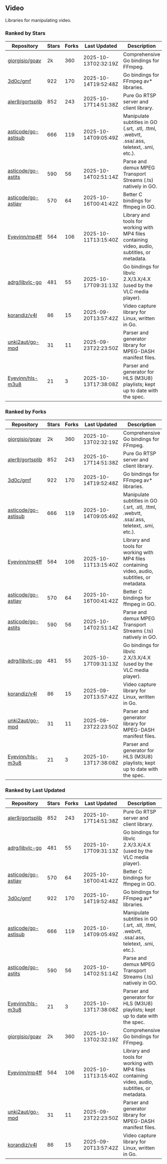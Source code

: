 ## Video

Libraries for manipulating video.

### Ranked by Stars

| Repository | Stars | Forks | Last Updated | Description | 
|------------|-------|-------|--------------|-------------|
| [giorgisio/goav](https://github.com/giorgisio/goav) | 2k | 360 | 2025-10-13T02:32:19Z |  Comprehensive Go bindings for FFmpeg. |
| [3d0c/gmf](https://github.com/3d0c/gmf) | 922 | 170 | 2025-10-14T19:52:48Z |  Go bindings for FFmpeg av\* libraries. |
| [aler9/gortsplib](https://github.com/aler9/gortsplib) | 852 | 243 | 2025-10-17T14:51:38Z |  Pure Go RTSP server and client library. |
| [asticode/go-astisub](https://github.com/asticode/go-astisub) | 666 | 119 | 2025-10-14T09:05:49Z |  Manipulate subtitles in GO (.srt, .stl, .ttml, .webvtt, .ssa/.ass, teletext, .smi, etc.). |
| [asticode/go-astits](https://github.com/asticode/go-astits) | 590 | 56 | 2025-10-14T02:51:14Z |  Parse and demux MPEG Transport Streams (.ts) natively in GO. |
| [asticode/go-astiav](https://github.com/asticode/go-astiav) | 570 | 64 | 2025-10-16T00:41:42Z |  Better C bindings for ffmpeg in GO. |
| [Eyevinn/mp4ff](https://github.com/Eyevinn/mp4ff) | 564 | 106 | 2025-10-11T13:15:40Z |  Library and tools for working with MP4 files containing video, audio, subtitles, or metadata. |
| [adrg/libvlc-go](https://github.com/adrg/libvlc-go) | 481 | 55 | 2025-10-17T09:31:13Z |  Go bindings for libvlc 2.X/3.X/4.X (used by the VLC media player). |
| [korandiz/v4l](https://github.com/korandiz/v4l) | 86 | 15 | 2025-09-20T13:57:42Z |  Video capture library for Linux, written in Go. |
| [unki2aut/go-mpd](https://github.com/unki2aut/go-mpd) | 31 | 11 | 2025-09-23T22:23:50Z |  Parser and generator library for MPEG-DASH manifest files. |
| [Eyevinn/hls-m3u8](https://github.com/Eyevinn/hls-m3u8) | 21 | 3 | 2025-10-13T17:38:08Z |  Parser and generator for HLS (M3U8) playlists; kept up to date with the spec. |

### Ranked by Forks

| Repository | Stars | Forks | Last Updated | Description | 
|------------|-------|-------|--------------|-------------|
| [giorgisio/goav](https://github.com/giorgisio/goav) | 2k | 360 | 2025-10-13T02:32:19Z |  Comprehensive Go bindings for FFmpeg. |
| [aler9/gortsplib](https://github.com/aler9/gortsplib) | 852 | 243 | 2025-10-17T14:51:38Z |  Pure Go RTSP server and client library. |
| [3d0c/gmf](https://github.com/3d0c/gmf) | 922 | 170 | 2025-10-14T19:52:48Z |  Go bindings for FFmpeg av\* libraries. |
| [asticode/go-astisub](https://github.com/asticode/go-astisub) | 666 | 119 | 2025-10-14T09:05:49Z |  Manipulate subtitles in GO (.srt, .stl, .ttml, .webvtt, .ssa/.ass, teletext, .smi, etc.). |
| [Eyevinn/mp4ff](https://github.com/Eyevinn/mp4ff) | 564 | 106 | 2025-10-11T13:15:40Z |  Library and tools for working with MP4 files containing video, audio, subtitles, or metadata. |
| [asticode/go-astiav](https://github.com/asticode/go-astiav) | 570 | 64 | 2025-10-16T00:41:42Z |  Better C bindings for ffmpeg in GO. |
| [asticode/go-astits](https://github.com/asticode/go-astits) | 590 | 56 | 2025-10-14T02:51:14Z |  Parse and demux MPEG Transport Streams (.ts) natively in GO. |
| [adrg/libvlc-go](https://github.com/adrg/libvlc-go) | 481 | 55 | 2025-10-17T09:31:13Z |  Go bindings for libvlc 2.X/3.X/4.X (used by the VLC media player). |
| [korandiz/v4l](https://github.com/korandiz/v4l) | 86 | 15 | 2025-09-20T13:57:42Z |  Video capture library for Linux, written in Go. |
| [unki2aut/go-mpd](https://github.com/unki2aut/go-mpd) | 31 | 11 | 2025-09-23T22:23:50Z |  Parser and generator library for MPEG-DASH manifest files. |
| [Eyevinn/hls-m3u8](https://github.com/Eyevinn/hls-m3u8) | 21 | 3 | 2025-10-13T17:38:08Z |  Parser and generator for HLS (M3U8) playlists; kept up to date with the spec. |

### Ranked by Last Updated

| Repository | Stars | Forks | Last Updated | Description | 
|------------|-------|-------|--------------|-------------|
| [aler9/gortsplib](https://github.com/aler9/gortsplib) | 852 | 243 | 2025-10-17T14:51:38Z |  Pure Go RTSP server and client library. |
| [adrg/libvlc-go](https://github.com/adrg/libvlc-go) | 481 | 55 | 2025-10-17T09:31:13Z |  Go bindings for libvlc 2.X/3.X/4.X (used by the VLC media player). |
| [asticode/go-astiav](https://github.com/asticode/go-astiav) | 570 | 64 | 2025-10-16T00:41:42Z |  Better C bindings for ffmpeg in GO. |
| [3d0c/gmf](https://github.com/3d0c/gmf) | 922 | 170 | 2025-10-14T19:52:48Z |  Go bindings for FFmpeg av\* libraries. |
| [asticode/go-astisub](https://github.com/asticode/go-astisub) | 666 | 119 | 2025-10-14T09:05:49Z |  Manipulate subtitles in GO (.srt, .stl, .ttml, .webvtt, .ssa/.ass, teletext, .smi, etc.). |
| [asticode/go-astits](https://github.com/asticode/go-astits) | 590 | 56 | 2025-10-14T02:51:14Z |  Parse and demux MPEG Transport Streams (.ts) natively in GO. |
| [Eyevinn/hls-m3u8](https://github.com/Eyevinn/hls-m3u8) | 21 | 3 | 2025-10-13T17:38:08Z |  Parser and generator for HLS (M3U8) playlists; kept up to date with the spec. |
| [giorgisio/goav](https://github.com/giorgisio/goav) | 2k | 360 | 2025-10-13T02:32:19Z |  Comprehensive Go bindings for FFmpeg. |
| [Eyevinn/mp4ff](https://github.com/Eyevinn/mp4ff) | 564 | 106 | 2025-10-11T13:15:40Z |  Library and tools for working with MP4 files containing video, audio, subtitles, or metadata. |
| [unki2aut/go-mpd](https://github.com/unki2aut/go-mpd) | 31 | 11 | 2025-09-23T22:23:50Z |  Parser and generator library for MPEG-DASH manifest files. |
| [korandiz/v4l](https://github.com/korandiz/v4l) | 86 | 15 | 2025-09-20T13:57:42Z |  Video capture library for Linux, written in Go. |

